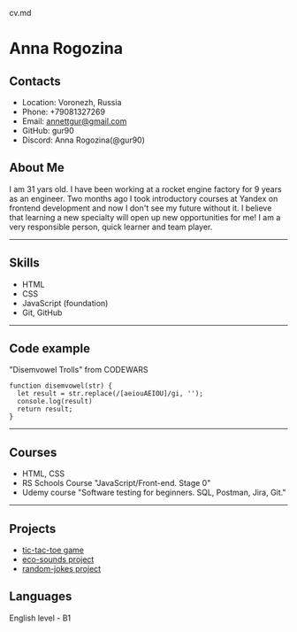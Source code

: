 cv.md
# **Anna Rogozina**
## Contacts
* Location: Voronezh, Russia
* Phone: +79081327269
* Email: annettgur@gmail.com
* GitHub: gur90
* Discord: Anna Rogozina(@gur90)

## About Me
I am 31 yars old. I have been working at a rocket engine factory for 9 years as an engineer.
Two months ago I took introductory courses at Yandex on frontend development and now I don't see my future without it.
I believe that learning a new specialty will open up new opportunities for me! I am a very responsible person, quick learner and team player.
   
****************************
## Skills
* HTML
* CSS
* JavaScript (foundation)
* Git, GitHub

***************************
## Code example
"Disemvowel Trolls" from CODEWARS
```
function disemvowel(str) {
  let result = str.replace(/[aeiouAEIOU]/gi, '');
  console.log(result)
  return result;
}
```
***************************
## Courses
* HTML, CSS
* RS Schools Course "JavaScript/Front-end. Stage 0"
* Udemy course "Software testing for beginners. SQL, Postman, Jira, Git." 

***************************
## Projects
* [tic-tac-toe game](https://rolling-scopes-school.github.io/gur90-JSFEPRESCHOOL/tic-tac-toe/)
* [eco-sounds project](https://rolling-scopes-school.github.io/gur90-JSFEPRESCHOOL/eco-sounds)
* [random-jokes project](https://rolling-scopes-school.github.io/gur90-JSFEPRESCHOOL/random-jokes)

## Languages
English level - B1
